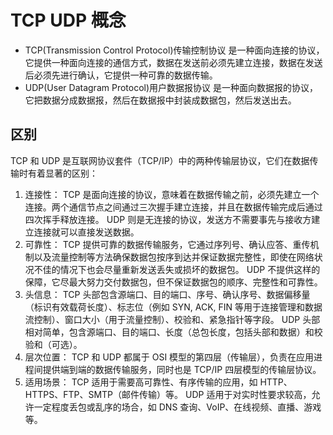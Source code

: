 # TCP UDP 概念

- TCP(Transmission Control Protocol)传输控制协议
  是一种面向连接的协议，它提供一种面向连接的通信方式，数据在发送前必须先建立连接，数据在发送后必须先进行确认，它提供一种可靠的数据传输。
- UDP(User Datagram Protocol)用户数据报协议
  是一种面向数据报的协议，它把数据分成数据报，然后在数据报中封装成数据包，然后发送出去。

## 区别

TCP 和 UDP 是互联网协议套件（TCP/IP）中的两种传输层协议，它们在数据传输时有着显著的区别：

1. 连接性：
   TCP 是面向连接的协议，意味着在数据传输之前，必须先建立一个连接。两个通信节点之间通过三次握手建立连接，并且在数据传输完成后通过四次挥手释放连接。
   UDP 则是无连接的协议，发送方不需要事先与接收方建立连接就可以直接发送数据。
2. 可靠性：
   TCP 提供可靠的数据传输服务，它通过序列号、确认应答、重传机制以及流量控制等方法确保数据包按序到达并保证数据完整性，即使在网络状况不佳的情况下也会尽量重新发送丢失或损坏的数据包。
   UDP 不提供这样的保障，它尽最大努力交付数据包，但不保证数据包的顺序、完整性和可靠性。
3. 头信息：
   TCP 头部包含源端口、目的端口、序号、确认序号、数据偏移量（标识有效载荷长度）、标志位（例如 SYN, ACK, FIN 等用于连接管理和数据流控制）、窗口大小（用于流量控制）、校验和、紧急指针等字段。
   UDP 头部相对简单，包含源端口、目的端口、长度（总包长度，包括头部和数据）和校验和（可选）。
4. 层次位置：
   TCP 和 UDP 都属于 OSI 模型的第四层（传输层），负责在应用进程间提供端到端的数据传输服务，同时也是 TCP/IP 四层模型的传输层协议。
5. 适用场景：
   TCP 适用于需要高可靠性、有序传输的应用，如 HTTP、HTTPS、FTP、SMTP（邮件传输）等。
   UDP 适用于对实时性要求较高，允许一定程度丢包或乱序的场合，如 DNS 查询、VoIP、在线视频、直播、游戏等。
